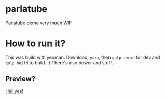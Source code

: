 # parlatube
Parlatube demo very much WIP

# How to run it?
This was build with yeoman. Download, `yarn`, then `gulp serve` for dev and `gulp build` to build. :) There's also bower and stuff.

## Preview?
[Hell yes!](https://video.parlameter.si)
